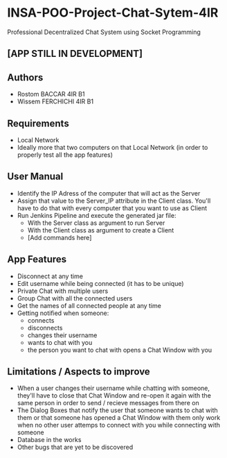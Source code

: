 # INSA-POO-Project-Chat-Sytem-4IR
Professional Decentralized Chat System using Socket Programming
## [APP STILL IN DEVELOPMENT]

## Authors
- Rostom BACCAR 4IR B1
- Wissem FERCHICHI 4IR B1

## Requirements
- Local Network
- Ideally more that two computers on that Local Network (in order to properly test all the app features)

## User Manual
- Identify the IP Adress of the computer that will act as the Server
- Assign that value to the Server_IP attribute in the Client class. You'll have to do that with every computer that you want to use as Client
- Run Jenkins Pipeline and execute the generated jar file:
  - With the Server class as argument to run Server
  - With the Client class as argument to create a Client
  - [Add commands here]

## App Features
- Disconnect at any time
- Edit username while being connected (it has to be unique)
- Private Chat with multiple users
- Group Chat with all the connected users
- Get the names of all connected people at any time
- Getting notified when someone:
  - connects
  - disconnects
  - changes their username
  - wants to chat with you
  - the person you want to chat with opens a Chat Window with you

## Limitations / Aspects to improve
- When a user changes their username while chatting with someone, they'll have to close that Chat Window and re-open it again with the same person in order to send / recieve messages from there on
- The Dialog Boxes that notify the user that someone wants to chat with them or that someone has opened a Chat Window with them only work when no other user attemps to connect with you while connecting with someone
- Database in the works
- Other bugs that are yet to be discovered
